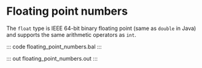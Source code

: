 # Floating point numbers

The `float` type is IEEE 64-bit binary floating point (same as `double` in Java) and supports the same arithmetic operators as `int`.

::: code floating_point_numbers.bal :::

::: out floating_point_numbers.out :::